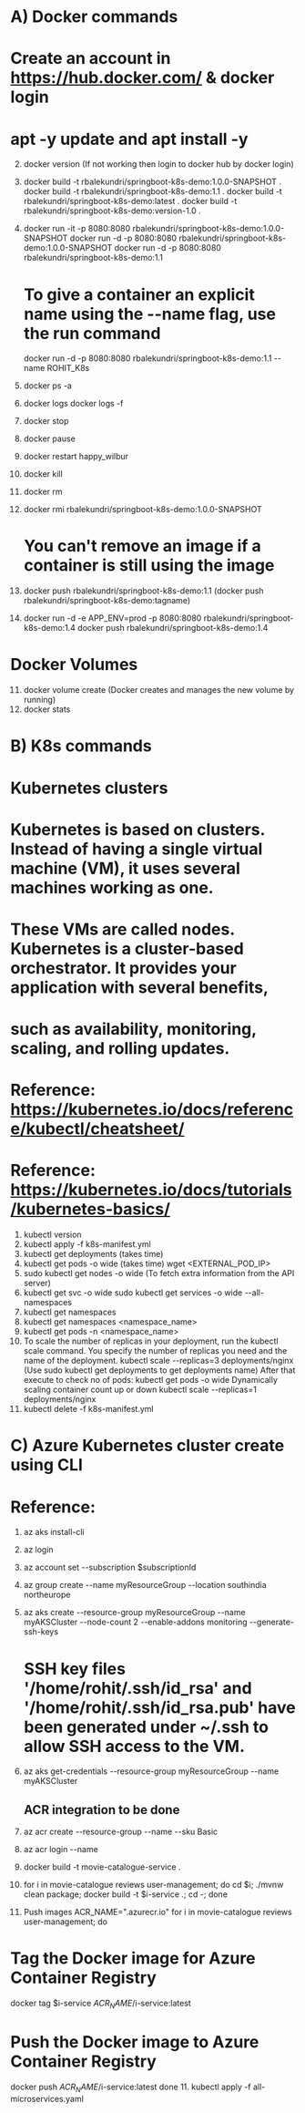 # A) Docker commands
# Create an account in https://hub.docker.com/ & docker login
# apt -y update and apt install -y
2. docker version  (If not working then login to docker hub by docker login)
2. docker build -t rbalekundri/springboot-k8s-demo:1.0.0-SNAPSHOT .
   docker build -t rbalekundri/springboot-k8s-demo:1.1 .
   docker build -t rbalekundri/springboot-k8s-demo:latest .
   docker build -t rbalekundri/springboot-k8s-demo:version-1.0 .

3. docker run -it -p 8080:8080 rbalekundri/springboot-k8s-demo:1.0.0-SNAPSHOT
   docker run -d -p 8080:8080 rbalekundri/springboot-k8s-demo:1.0.0-SNAPSHOT
   docker run -d -p 8080:8080 rbalekundri/springboot-k8s-demo:1.1
   # To give a container an explicit name using the --name flag, use the run command
   docker run -d -p 8080:8080 rbalekundri/springboot-k8s-demo:1.1 --name ROHIT_K8s
4. docker ps -a
5. docker logs <container-id>
   docker logs -f <container-id>
6. docker stop <container-id>
7. docker pause <container-id>
8. docker restart happy_wilbur
8. docker kill <container-id>
7. docker rm <container-id>
8. docker rmi rbalekundri/springboot-k8s-demo:1.0.0-SNAPSHOT
   # You can't remove an image if a container is still using the image
9. docker push rbalekundri/springboot-k8s-demo:1.1  (docker push rbalekundri/springboot-k8s-demo:tagname)
10. docker run -d -e APP_ENV=prod -p 8080:8080 rbalekundri/springboot-k8s-demo:1.4
    docker push rbalekundri/springboot-k8s-demo:1.4
# Docker Volumes
11. docker volume create (Docker creates and manages the new volume by running)
12. docker stats

# B) K8s commands
# Kubernetes clusters
# Kubernetes is based on clusters. Instead of having a single virtual machine (VM), it uses several machines working as one. 
# These VMs are called nodes. Kubernetes is a cluster-based orchestrator. It provides your application with several benefits, 
# such as availability, monitoring, scaling, and rolling updates.

# Reference: https://kubernetes.io/docs/reference/kubectl/cheatsheet/
# Reference: https://kubernetes.io/docs/tutorials/kubernetes-basics/
1. kubectl version
2. kubectl apply -f k8s-manifest.yml
3. kubectl get deployments (takes time)
4. kubectl get pods  -o wide (takes time)
   wget <EXTERNAL_POD_IP>
5. sudo kubectl get nodes -o wide (To fetch extra information from the API server)
6. kubectl get svc -o wide
   sudo kubectl get services -o wide --all-namespaces
7. kubectl get namespaces
8. kubectl get namespaces <namespace_name>
9. kubectl get pods -n <namespace_name>
10. To scale the number of replicas in your deployment, run the kubectl scale command. 
    You specify the number of replicas you need and the name of the deployment.
    kubectl scale --replicas=3 deployments/nginx  (Use sudo kubectl get deployments  to get deployments name)
    After that execute to check no of pods: kubectl get pods -o wide
    Dynamically scaling container count up or down
    kubectl scale --replicas=1 deployments/nginx
11. kubectl delete -f k8s-manifest.yml

#  C) Azure Kubernetes cluster create using CLI
#  Reference: 
1. az aks install-cli
2. az login
3. az account set --subscription $subscriptionId
3. az group create --name myResourceGroup --location southindia    northeurope
4. az aks create --resource-group myResourceGroup --name myAKSCluster --node-count 2 --enable-addons monitoring --generate-ssh-keys
   # SSH key files '/home/rohit/.ssh/id_rsa' and '/home/rohit/.ssh/id_rsa.pub' have been generated under ~/.ssh to allow SSH access to the VM.
5. az aks get-credentials --resource-group myResourceGroup --name myAKSCluster
   ## ACR integration to be done
6. az acr create --resource-group <your-resource-group> --name <your-container-registry> --sku Basic
7. az acr login --name <your-container-registry>

8. docker build -t movie-catalogue-service .
9. for i in movie-catalogue reviews user-management; do cd $i; ./mvnw clean package; docker build -t $i-service .; cd -; done
10. Push images
ACR_NAME="<your-acr-name>.azurecr.io"
for i in movie-catalogue reviews user-management; do
   # Tag the Docker image for Azure Container Registry
   docker tag $i-service $ACR_NAME/$i-service:latest
   # Push the Docker image to Azure Container Registry
   docker push $ACR_NAME/$i-service:latest
   done
11. kubectl apply -f all-microservices.yaml